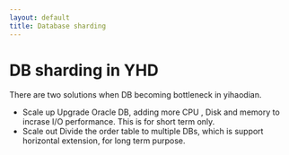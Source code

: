 ```yaml
---
layout: default
title: Database sharding
---
```


# DB sharding in YHD

There are two solutions when DB becoming bottleneck in yihaodian. 

- Scale up
Upgrade Oracle DB, adding more CPU , Disk and memory to incrase I/O performance. This is for short term only.
- Scale out
Divide the order table to multiple DBs, which is support horizontal extension, for long term purpose.
